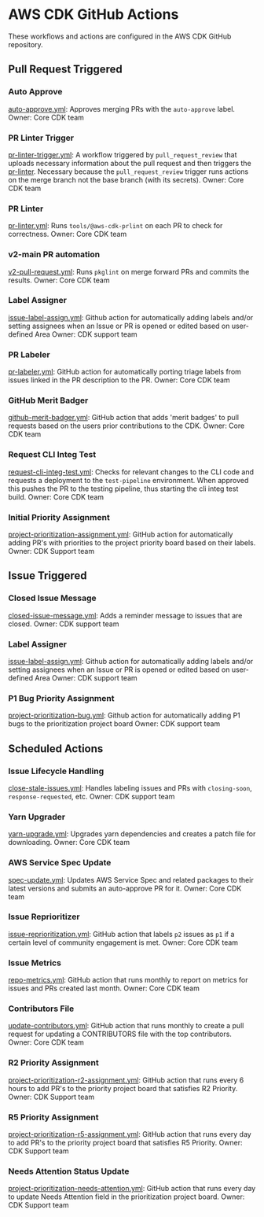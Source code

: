 # AWS CDK GitHub Actions

These workflows and actions are configured in the AWS CDK GitHub repository.

## Pull Request Triggered

### Auto Approve

[auto-approve.yml](auto-approve.yml): Approves merging PRs with the
`auto-approve` label.
Owner: Core CDK team

### PR Linter Trigger

[pr-linter-trigger.yml](pr-linter-trigger.yml): A workflow triggered by `pull_request_review`
that uploads necessary information about the pull request and then triggers the
[pr-linter](pr-linter.yml). Necessary because the `pull_request_review` trigger runs actions
on the merge branch not the base branch (with its secrets).
Owner: Core CDK team

### PR Linter

[pr-linter.yml](pr-linter.yml): Runs `tools/@aws-cdk-prlint` on each PR to
check for correctness.
Owner: Core CDK team

### v2-main PR automation

[v2-pull-request.yml](v2-pull-request.yml): Runs `pkglint` on merge forward PRs
and commits the results.
Owner: Core CDK team

### Label Assigner

[issue-label-assign.yml](issue-label-assign.yml): Github action for automatically adding labels and/or setting assignees when an Issue or PR is opened or edited based on user-defined Area
Owner: CDK support team

### PR Labeler

[pr-labeler.yml](pr-labeler.yml): GitHub action for automatically porting triage labels from issues
linked in the PR description to the PR.
Owner: Core CDK team

### GitHub Merit Badger

[github-merit-badger.yml](github-merit-badger.yml): GitHub action that adds 'merit badges' to pull
requests based on the users prior contributions to the CDK.
Owner: Core CDK team

### Request CLI Integ Test

[request-cli-integ-test.yml](request-cli-integ-test.yml):
Checks for relevant changes to the CLI code and requests a deployment to the `test-pipeline` environment.
When approved this pushes the PR to the testing pipeline,
thus starting the cli integ test build.
Owner: Core CDK team

### Initial Priority Assignment

[project-prioritization-assignment.yml](project-prioritization-assignment.yml): GitHub action for automatically adding PR's with priorities to the project priority board based on their labels.
Owner: CDK Support team

## Issue Triggered

### Closed Issue Message

[closed-issue-message.yml](closed-issue-message.yml): Adds a reminder message
to issues that are closed.
Owner: CDK support team

### Label Assigner

[issue-label-assign.yml](issue-label-assign.yml): Github action for automatically adding labels and/or setting assignees when an Issue or PR is opened or edited based on user-defined Area
Owner: CDK support team

### P1 Bug Priority Assignment

[project-prioritization-bug.yml](project-prioritization-bug.yml): Github action for automatically adding P1 bugs to the prioritization project board
Owner: CDK support team

## Scheduled Actions

### Issue Lifecycle Handling

[close-stale-issues.yml](close-stale-issues.yml): Handles labeling issues and
PRs with `closing-soon`, `response-requested`, etc.
Owner: CDK support team

### Yarn Upgrader

[yarn-upgrade.yml](yarn-upgrade.yml): Upgrades yarn dependencies and creates a
patch file for downloading.
Owner: Core CDK team

### AWS Service Spec Update

[spec-update.yml](spec-update.yml): Updates AWS Service Spec and related packages to their latest versions
and submits an auto-approve PR for it.
Owner: Core CDK team

### Issue Reprioritizer

[issue-reprioritization.yml](issue-reprioritization.yml): GitHub action that labels `p2`
issues as `p1` if a certain level of community engagement is met.
Owner: Core CDK team

### Issue Metrics

[repo-metrics.yml](repo-metrics.yml): GitHub action that runs monthly to report on metrics for issues and PRs created last month.
Owner: Core CDK team

### Contributors File

[update-contributors.yml](update-contributors.yml): GitHub action that runs monthly to create a pull request for updating a CONTRIBUTORS file with the top contributors.
Owner: Core CDK team

### R2 Priority Assignment

[project-prioritization-r2-assignment.yml](project-prioritization-r2-assignment.yml): GitHub action that runs every 6 hours to add PR's to the priority project board that satisfies R2 Priority.
Owner: CDK Support team

### R5 Priority Assignment

[project-prioritization-r5-assignment.yml](project-prioritization-r5-assignment.yml): GitHub action that runs every day to add PR's to the priority project board that satisfies R5 Priority.
Owner: CDK Support team

### Needs Attention Status Update

[project-prioritization-needs-attention.yml](project-prioritization-needs-attention.yml): GitHub action that runs every day to update Needs Attention field in the prioritization project board.
Owner: CDK Support team

